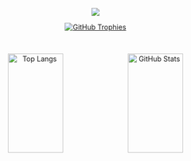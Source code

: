 
<p align="center">
  <a href="#">
   <img src="https://skillicons.dev/icons?i=docker,tensorflow,unity,laravel,supabase,firebase,mui,nest,next,nuxt,vuetify,tailwind,flutter,ts&perline=14" />
  </a>
</p>

<!-- About Me Section -->

<!-- Trophy Section -->


<p align="center"> 
  <a href="https://github.com/ryo-ma/github-profile-trophy">
   <img src="https://github-profile-trophy.vercel.app/?username=centmarde&row=1&column=7&theme=darkhub" alt="GitHub Trophies" />
  </a>
</p>

<br>

<p align="center">
  <img alt="Top Langs" width="47%" height="200" src="https://github-readme-stats.vercel.app/api/top-langs/?username=centmarde&layout=compact&bg_color=00000000" />
  <img alt="GitHub Stats" width="47%" height="200" src="https://github-readme-stats.vercel.app/api?username=centmarde&show_icons=true&bg_color=00000000" />
</p>


